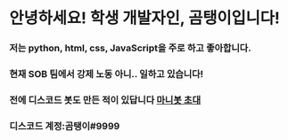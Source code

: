 # 안녕하세요! 학생 개발자인, 곰탱이입니다!
### 저는 python, html, css, JavaScript을 주로 하고 좋아합니다.
### 현재 SOB 팀에서 강제 노동 아니.. 일하고 있습니다!
### 전에 디스코드 봇도 만든 적이 있답니다 [마니봇 초대](https://discord.com/oauth2/authorize?client_id=793324359674363925&permissions=8&scope=bot)
### 디스코드 계정:곰탱이#9999
